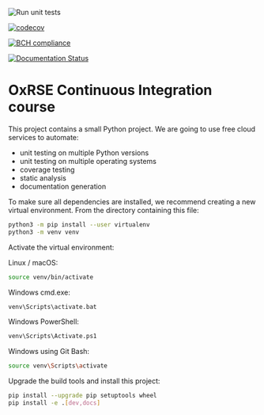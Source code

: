 ![Run unit tests](https://github.com/smf541/ci-course/workflows/Run%20unit%20tests/badge.svg)

[![codecov](https://codecov.io/gh/smf541/ci-course/branch/main/graph/badge.svg?token=GFCEUUI5V7)](undefined)

[![BCH compliance](https://bettercodehub.com/edge/badge/smf541/ci-course?branch=main)](https://bettercodehub.com/)

[![Documentation Status](https://readthedocs.org/projects/ci-course-stella/badge/?version=latest)](https://ci-course-stella.readthedocs.io/en/latest/?badge=latest)


# OxRSE Continuous Integration course

This project contains a small Python project. We are going to use free cloud services to automate:

- unit testing on multiple Python versions
- unit testing on multiple operating systems
- coverage testing
- static analysis
- documentation generation

To make sure all dependencies are installed, we recommend creating a new virtual environment.
From the directory containing this file:

```bash
python3 -m pip install --user virtualenv
python3 -m venv venv
```

Activate the virtual environment:

Linux / macOS:
```bash
source venv/bin/activate
```

Windows cmd.exe:
```bash
venv\Scripts\activate.bat
```

Windows PowerShell:
```bash
venv\Scripts\Activate.ps1
```

Windows using Git Bash:
```bash
source venv\Scripts\activate
```

Upgrade the build tools and install this project:

```bash
pip install --upgrade pip setuptools wheel
pip install -e .[dev,docs]
```
